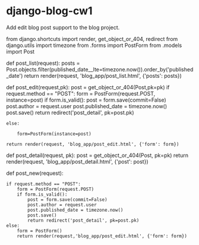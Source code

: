 # django-blog-cw1

Add edit blog post support to the blog project.

from django.shortcuts import render, get_object_or_404, redirect
from django.utils import timezone
from .forms import PostForm
from .models import Post


def post_list(request):
    posts = Post.objects.filter(published_date__lte=timezone.now()).order_by('published_date')
    return render(request, 'blog_app/post_list.html', {'posts': posts})


def post_edit(request,pk):
    post = get_object_or_404(Post,pk=pk)
    if request.method == "POST":
        form = PostForm(request.POST, instance=post)
        if form.is_valid():
            post = form.save(commit=False)
            post.author = request.user
            post.published_date = timezone.now()
            post.save()
        return redirect('post_detail', pk=post.pk)


    else:

        form=PostForm(instance=post)

    return render(request, 'blog_app/post_edit.html', {'form': form})

def post_detail(request, pk):
    post = get_object_or_404(Post, pk=pk)
    return render(request, 'blog_app/post_detail.html', {'post': post})

def post_new(request):

    if request.method == "POST":
        form = PostForm(request.POST)
        if form.is_valid():
            post = form.save(commit=False)
            post.author = request.user
            post.published_date = timezone.now()
            post.save()
            return redirect('post_detail', pk=post.pk)
    else:
        form = PostForm()
        return render(request,'blog_app/post_edit.html', {'form': form})

